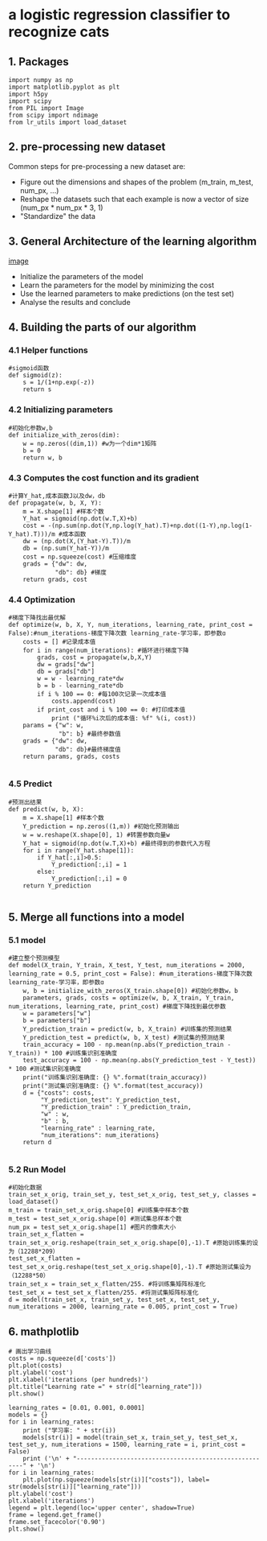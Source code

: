 # a logistic regression classifier to recognize cats

## 1. Packages

```
import numpy as np
import matplotlib.pyplot as plt
import h5py
import scipy
from PIL import Image
from scipy import ndimage
from lr_utils import load_dataset
```

## 2. pre-processing new dataset

Common steps for pre-processing a new dataset are:

- Figure out the dimensions and shapes of the problem (m_train, m_test, num_px, ...)
- Reshape the datasets such that each example is now a vector of size (num_px * num_px * 3, 1)
- "Standardize" the data

## 3. General Architecture of the learning algorithm 

[image](http://om0ttwn6c.bkt.clouddn.com/LogReg_kiank.png)

- Initialize the parameters of the model
- Learn the parameters for the model by minimizing the cost  
- Use the learned parameters to make predictions (on the test set)
- Analyse the results and conclude

## 4. Building the parts of our algorithm

### 4.1 Helper functions

```
#sigmoid函数
def sigmoid(z):
    s = 1/(1+np.exp(-z))
    return s
```

### 4.2 Initializing parameters

```
#初始化参数w,b
def initialize_with_zeros(dim):
    w = np.zeros((dim,1)) #w为一个dim*1矩阵
    b = 0    
    return w, b
```

### 4.3 Computes the cost function and its gradient

```
#计算Y_hat,成本函数J以及dw，db
def propagate(w, b, X, Y):
    m = X.shape[1] #样本个数
    Y_hat = sigmoid(np.dot(w.T,X)+b)                                     
    cost = -(np.sum(np.dot(Y,np.log(Y_hat).T)+np.dot((1-Y),np.log(1-Y_hat).T)))/m #成本函数
    dw = (np.dot(X,(Y_hat-Y).T))/m
    db = (np.sum(Y_hat-Y))/m
    cost = np.squeeze(cost) #压缩维度    
    grads = {"dw": dw,
             "db": db} #梯度
    return grads, cost 
```

### 4.4 Optimization

```
#梯度下降找出最优解
def optimize(w, b, X, Y, num_iterations, learning_rate, print_cost = False):#num_iterations-梯度下降次数 learning_rate-学习率，即参数ɑ
    costs = [] #记录成本值
    for i in range(num_iterations): #循环进行梯度下降
        grads, cost = propagate(w,b,X,Y)
        dw = grads["dw"]
        db = grads["db"]
        w = w - learning_rate*dw
        b = b - learning_rate*db
        if i % 100 == 0: #每100次记录一次成本值
            costs.append(cost)
        if print_cost and i % 100 == 0: #打印成本值
            print ("循环%i次后的成本值: %f" %(i, cost))
    params = {"w": w,
              "b": b} #最终参数值
    grads = {"dw": dw,
             "db": db}#最终梯度值
    return params, grads, costs
    
```

### 4.5 Predict

```
#预测出结果
def predict(w, b, X):
    m = X.shape[1] #样本个数
    Y_prediction = np.zeros((1,m)) #初始化预测输出
    w = w.reshape(X.shape[0], 1) #转置参数向量w
    Y_hat = sigmoid(np.dot(w.T,X)+b) #最终得到的参数代入方程
    for i in range(Y_hat.shape[1]):
        if Y_hat[:,i]>0.5:
            Y_prediction[:,i] = 1
        else:
            Y_prediction[:,i] = 0
    return Y_prediction
    
```

## 5. Merge all functions into a model

### 5.1 model 

```
#建立整个预测模型
def model(X_train, Y_train, X_test, Y_test, num_iterations = 2000, learning_rate = 0.5, print_cost = False): #num_iterations-梯度下降次数 learning_rate-学习率，即参数ɑ
    w, b = initialize_with_zeros(X_train.shape[0]) #初始化参数w，b
    parameters, grads, costs = optimize(w, b, X_train, Y_train, num_iterations, learning_rate, print_cost) #梯度下降找到最优参数
    w = parameters["w"]
    b = parameters["b"]
    Y_prediction_train = predict(w, b, X_train) #训练集的预测结果
    Y_prediction_test = predict(w, b, X_test) #测试集的预测结果
    train_accuracy = 100 - np.mean(np.abs(Y_prediction_train - Y_train)) * 100 #训练集识别准确度
    test_accuracy = 100 - np.mean(np.abs(Y_prediction_test - Y_test)) * 100 #测试集识别准确度
    print("训练集识别准确度: {} %".format(train_accuracy))
    print("测试集识别准确度: {} %".format(test_accuracy))
    d = {"costs": costs,
         "Y_prediction_test": Y_prediction_test,
         "Y_prediction_train" : Y_prediction_train,
         "w" : w,
         "b" : b,
         "learning_rate" : learning_rate,
         "num_iterations": num_iterations}
    return d
    
```

### 5.2 Run Model

```
#初始化数据
train_set_x_orig, train_set_y, test_set_x_orig, test_set_y, classes = load_dataset()
m_train = train_set_x_orig.shape[0] #训练集中样本个数
m_test = test_set_x_orig.shape[0] #测试集总样本个数
num_px = test_set_x_orig.shape[1] #图片的像素大小
train_set_x_flatten = train_set_x_orig.reshape(train_set_x_orig.shape[0],-1).T #原始训练集的设为（12288*209）
test_set_x_flatten = test_set_x_orig.reshape(test_set_x_orig.shape[0],-1).T #原始测试集设为（12288*50）
train_set_x = train_set_x_flatten/255. #将训练集矩阵标准化
test_set_x = test_set_x_flatten/255. #将测试集矩阵标准化
d = model(train_set_x, train_set_y, test_set_x, test_set_y, num_iterations = 2000, learning_rate = 0.005, print_cost = True)
```

## 6. mathplotlib

```
# 画出学习曲线
costs = np.squeeze(d['costs'])
plt.plot(costs)
plt.ylabel('cost')
plt.xlabel('iterations (per hundreds)')
plt.title("Learning rate =" + str(d["learning_rate"]))
plt.show()
```

```
learning_rates = [0.01, 0.001, 0.0001]
models = {}
for i in learning_rates:
    print ("学习率: " + str(i))
    models[str(i)] = model(train_set_x, train_set_y, test_set_x, test_set_y, num_iterations = 1500, learning_rate = i, print_cost = False)
    print ('\n' + "-------------------------------------------------------" + '\n')
for i in learning_rates:
    plt.plot(np.squeeze(models[str(i)]["costs"]), label= str(models[str(i)]["learning_rate"]))
plt.ylabel('cost')
plt.xlabel('iterations')
legend = plt.legend(loc='upper center', shadow=True)
frame = legend.get_frame()
frame.set_facecolor('0.90')
plt.show()
```

